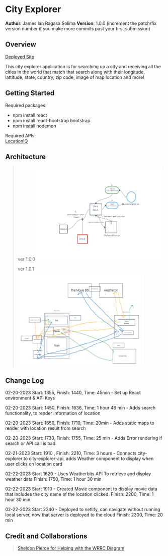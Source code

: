# City Explorer

**Author**: James Ian Ragasa Solima
**Version**: 1.0.0 (increment the patch/fix version number if you make more commits past your first submission)

## Overview

[Deployed Site](https://james-city-explorer.netlify.app/)

This city explorer application is for searching up a city and receiving all the cities in the world that match that search along with their longitude, lattitude, state, country, zip code, image of map location and more!

<!-- Provide a high level overview of what this application is and why you are building it, beyond the fact that it's an assignment for this class. (i.e. What's your problem domain?) -->

## Getting Started

Required packages:
- npm install react
- npm install react-bootstrap bootstrap
- npm install nodemon


Required APIs:
<br>
[LocationIQ](https://locationiq.com/)
<br>
<!-- What are the steps that a user must take in order to build this app on their own machine and get it running? -->

## Architecture
>ver 1.0.0
><a href="https://projects.invisionapp.com/freehand/document/5EqauWXKO"> <img src="assets/wrrc1.png" width="400" height="300"> </a>
><br>
>
>ver 1.0.1<br>
><img src="./assets/wrrc3.png" width="400" height="300"> </a>
>


<!-- Provide a detailed description of the application design. What technologies (languages, libraries, etc) you're using, and any other relevant design information. -->

## Change Log

02-20-2023 Start: 1355, Finish: 1440, Time: 45min - Set up React environment & API Keys

02-20-2023 Start: 1450, Finish: 1636, Time: 1 hour 46 min - Adds search functionality, to render information of location

02-20-2023 Start: 1650, Finish: 1710, Time: 20min - Adds static maps to render with location result from search

02-20-2023 Start: 1730, Finish: 1755, Time: 25 min - Adds Error rendering if search or API call is bad.

02-21-2023 Start: 1910 , Finish: 2210, Time: 3 hours - Connects city-explorer to city-explorer-api, adds Weather component to display when user clicks on location card

02-22-2023 Start 1620 - Uses Weatherbits API To retrieve and display weather data Finish: 1750, Time: 1 hour 30 min

02-22-2023 Start 1910 - Created Movie component to display movie data that includes the city name of the location clicked. Finish: 2200, Time: 1 hour 30 min

02-22-2023 Start 2240 - Deployed to netlify, can navigate without running local server, now that server is deployed to the cloud Finish: 2300, Time: 20 min

<!-- Use this area to document the iterative changes made to your application as each feature is successfully implemented. Use time stamps. Here's an example:

01-01-2001 4:59pm - Application now has a fully-functional express server, with a GET route for the location resource. -->

## Credit and Collaborations

>[Sheldon Pierce for Helping with the WRRC Diagram](https://github.com/Sheldon-Pierce)
<!-- Give credit (and a link) to other people or resources that helped you build this application. -->


